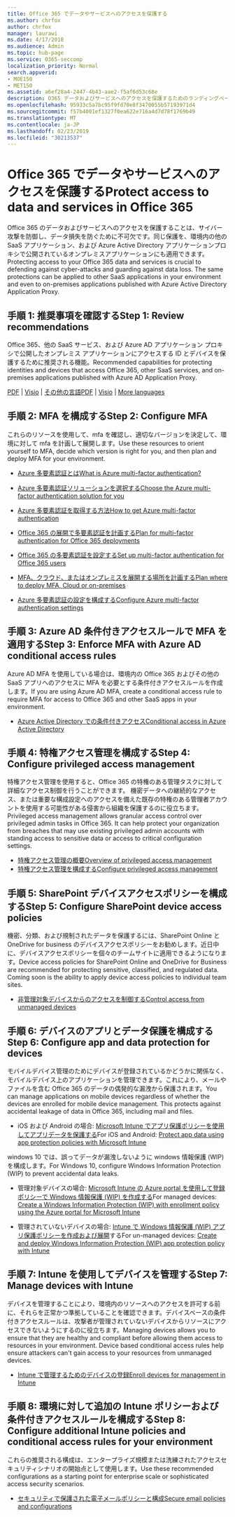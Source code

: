 ```yaml
---
title: Office 365 でデータやサービスへのアクセスを保護する
ms.author: chrfox
author: chrfox
manager: laurawi
ms.date: 4/17/2018
ms.audience: Admin
ms.topic: hub-page
ms.service: O365-seccomp
localization_priority: Normal
search.appverid:
- MOE150
- MET150
ms.assetid: a6ef28a4-2447-4b43-aae2-f5af6d53c68e
description: O365 データおよびサービスへのアクセスを保護するためのランディングページ
ms.openlocfilehash: 95933c5a7bc95f9fd70e8f3470055b57193971d4
ms.sourcegitcommit: f57b4001ef1327f0ea622e716a4d7d78f1769b49
ms.translationtype: MT
ms.contentlocale: ja-JP
ms.lasthandoff: 02/23/2019
ms.locfileid: "30213537"
---
```

# <a name="protect-access-to-data-and-services-in-office-365"></a><span data-ttu-id="0ca7a-103">Office 365 でデータやサービスへのアクセスを保護する</span><span class="sxs-lookup"><span data-stu-id="0ca7a-103">Protect access to data and services in Office 365</span></span>

<span data-ttu-id="0ca7a-p101">Office 365 のデータおよびサービスへのアクセスを保護することは、サイバー攻撃を防御し、データ損失を防ぐために不可欠です。同じ保護を、環境内の他の SaaS アプリケーション、および Azure Active Directory アプリケーションプロキシで公開されているオンプレミスアプリケーションにも適用できます。</span><span class="sxs-lookup"><span data-stu-id="0ca7a-p101">Protecting access to your Office 365 data and services is crucial to defending against cyber-attacks and guarding against data loss. The same protections can be applied to other SaaS applications in your environment and even to on-premises applications published with Azure Active Directory Application Proxy.</span></span>
  
## <a name="step-1-review-recommendations"></a><span data-ttu-id="0ca7a-106">手順 1: 推奨事項を確認する</span><span class="sxs-lookup"><span data-stu-id="0ca7a-106">Step 1: Review recommendations</span></span>

<span data-ttu-id="0ca7a-107">Office 365、他の SaaS サービス、および Azure AD アプリケーション プロキシで公開したオンプレミス アプリケーションにアクセスする ID とデバイスを保護するために推奨される機能。</span><span class="sxs-lookup"><span data-stu-id="0ca7a-107">Recommended capabilities for protecting identities and devices that access Office 365, other SaaS services, and on-premises applications published with Azure AD Application Proxy.</span></span>
  
<span data-ttu-id="0ca7a-108">[PDF](https://go.microsoft.com/fwlink/p/?linkid=841656) | [Visio](https://go.microsoft.com/fwlink/p/?linkid=841657) | [その他の言語](https://www.microsoft.com/download/details.aspx?id=55032)</span><span class="sxs-lookup"><span data-stu-id="0ca7a-108">[PDF](https://go.microsoft.com/fwlink/p/?linkid=841656) | [Visio](https://go.microsoft.com/fwlink/p/?linkid=841657) | [More languages](https://www.microsoft.com/download/details.aspx?id=55032)</span></span>
  
## <a name="step-2-configure-mfa"></a><span data-ttu-id="0ca7a-109">手順 2: MFA を構成する</span><span class="sxs-lookup"><span data-stu-id="0ca7a-109">Step 2: Configure MFA</span></span>

<span data-ttu-id="0ca7a-110">これらのリソースを使用して、mfa を確認し、適切なバージョンを決定して、環境に対して mfa を計画して展開します。</span><span class="sxs-lookup"><span data-stu-id="0ca7a-110">Use these resources to orient yourself to MFA, decide which version is right for you, and then plan and deploy MFA for your environment.</span></span>
  
- [<span data-ttu-id="0ca7a-111">Azure 多要素認証とは</span><span class="sxs-lookup"><span data-stu-id="0ca7a-111">What is Azure multi-factor authentication?</span></span>](https://docs.microsoft.com/azure/multi-factor-authentication/multi-factor-authentication)
    
- [<span data-ttu-id="0ca7a-112">Azure 多要素認証ソリューションを選択する</span><span class="sxs-lookup"><span data-stu-id="0ca7a-112">Choose the Azure multi-factor authentication solution for you</span></span>](https://docs.microsoft.com/azure/multi-factor-authentication/multi-factor-authentication-get-started)
    
- [<span data-ttu-id="0ca7a-113">Azure 多要素認証を取得する方法</span><span class="sxs-lookup"><span data-stu-id="0ca7a-113">How to get Azure multi-factor authentication</span></span>](https://docs.microsoft.com/azure/multi-factor-authentication/multi-factor-authentication-versions-plans)
    
- [<span data-ttu-id="0ca7a-114">Office 365 の展開で多要素認証を計画する</span><span class="sxs-lookup"><span data-stu-id="0ca7a-114">Plan for multi-factor authentication for Office 365 deployments</span></span>](https://support.office.com/article/043807b2-21db-4d5c-b430-c8a6dee0e6ba)
    
- [<span data-ttu-id="0ca7a-115">Office 365 の多要素認証を設定する</span><span class="sxs-lookup"><span data-stu-id="0ca7a-115">Set up multi-factor authentication for Office 365 users</span></span>](https://support.office.com/article/8f0454b2-f51a-4d9c-bcde-2c48e41621c6)
    
- [<span data-ttu-id="0ca7a-116">MFA、クラウド、またはオンプレミスを展開する場所を計画する</span><span class="sxs-lookup"><span data-stu-id="0ca7a-116">Plan where to deploy MFA, Cloud or on-premises</span></span>](https://docs.microsoft.com/azure/multi-factor-authentication/multi-factor-authentication-get-started)
    
- [<span data-ttu-id="0ca7a-117">Azure 多要素認証の設定を構成する</span><span class="sxs-lookup"><span data-stu-id="0ca7a-117">Configure Azure multi-factor authentication settings</span></span>](https://docs.microsoft.com/azure/multi-factor-authentication/multi-factor-authentication-whats-next)
    
## <a name="step-3-enforce-mfa-with-azure-ad-conditional-access-rules"></a><span data-ttu-id="0ca7a-118">手順 3: Azure AD 条件付きアクセスルールで MFA を適用する</span><span class="sxs-lookup"><span data-stu-id="0ca7a-118">Step 3: Enforce MFA with Azure AD conditional access rules</span></span>

<span data-ttu-id="0ca7a-119">Azure AD MFA を使用している場合は、環境内の Office 365 およびその他の SaaS アプリへのアクセスに MFA を必要とする条件付きアクセスルールを作成します。</span><span class="sxs-lookup"><span data-stu-id="0ca7a-119">If you are using Azure AD MFA, create a conditional access rule to require MFA for access to Office 365 and other SaaS apps in your environment.</span></span>
  
- [<span data-ttu-id="0ca7a-120">Azure Active Directory での条件付きアクセス</span><span class="sxs-lookup"><span data-stu-id="0ca7a-120">Conditional access in Azure Active Directory</span></span>](https://docs.microsoft.com/azure/active-directory/active-directory-conditional-access-azure-portal)
    
## <a name="step-4-configure-privileged-access-management"></a><span data-ttu-id="0ca7a-121">手順 4: 特権アクセス管理を構成する</span><span class="sxs-lookup"><span data-stu-id="0ca7a-121">Step 4: Configure privileged access management</span></span>

<span data-ttu-id="0ca7a-p102">特権アクセス管理を使用すると、Office 365 の特権のある管理タスクに対して詳細なアクセス制御を行うことができます。 機密データへの継続的なアクセス、または重要な構成設定へのアクセスを備えた既存の特権のある管理者アカウントを使用する可能性がある侵害から組織を保護するのに役立ちます。</span><span class="sxs-lookup"><span data-stu-id="0ca7a-p102">Privileged access management allows granular access control over privileged admin tasks in Office 365.  It can help protect your organization from breaches that may use existing privileged admin accounts with standing access to sensitive data or access to critical configuration settings.</span></span>

- [<span data-ttu-id="0ca7a-124">特権アクセス管理の概要</span><span class="sxs-lookup"><span data-stu-id="0ca7a-124">Overview of privileged access management</span></span>](privileged-access-management-overview.md)
- [<span data-ttu-id="0ca7a-125">特権アクセス管理を構成する</span><span class="sxs-lookup"><span data-stu-id="0ca7a-125">Configure privileged access management</span></span>](privileged-access-management-configuration.md)

## <a name="step-5-configure-sharepoint-device-access-policies"></a><span data-ttu-id="0ca7a-126">手順 5: SharePoint デバイスアクセスポリシーを構成する</span><span class="sxs-lookup"><span data-stu-id="0ca7a-126">Step 5: Configure SharePoint device access policies</span></span>

<span data-ttu-id="0ca7a-p103">機密、分類、および規制されたデータを保護するには、SharePoint Online と OneDrive for business のデバイスアクセスポリシーをお勧めします。近日中に、デバイスアクセスポリシーを個々のチームサイトに適用できるようになります。</span><span class="sxs-lookup"><span data-stu-id="0ca7a-p103">Device access policies for SharePoint Online and OneDrive for Business are recommended for protecting sensitive, classified, and regulated data. Coming soon is the ability to apply device access policies to individual team sites.</span></span>
  
- [<span data-ttu-id="0ca7a-129">非管理対象デバイスからのアクセスを制御する</span><span class="sxs-lookup"><span data-stu-id="0ca7a-129">Control access from unmanaged devices</span></span>](https://support.office.com/article/Control-access-from-unmanaged-devices-5ae550c4-bd20-4257-847b-5c20fb053622?ui=en-US&amp;rs=en-US&amp;ad=US)
    
## <a name="step-6-configure-app-and-data-protection-for-devices"></a><span data-ttu-id="0ca7a-130">手順 6: デバイスのアプリとデータ保護を構成する</span><span class="sxs-lookup"><span data-stu-id="0ca7a-130">Step 6: Configure app and data protection for devices</span></span>

<span data-ttu-id="0ca7a-p104">モバイルデバイス管理のためにデバイスが登録されているかどうかに関係なく、モバイルデバイス上のアプリケーションを管理できます。これにより、メールやファイルを含む Office 365 のデータの偶発的な漏洩から保護されます。</span><span class="sxs-lookup"><span data-stu-id="0ca7a-p104">You can manage applications on mobile devices regardless of whether the devices are enrolled for mobile device management. This protects against accidental leakage of data in Office 365, including mail and files.</span></span>
  
- <span data-ttu-id="0ca7a-133">iOS および Android の場合: [Microsoft Intune でアプリ保護ポリシーを使用してアプリデータを保護する](https://docs.microsoft.com/intune-classic/deploy-use/protect-app-data-using-mobile-app-management-policies-with-microsoft-intune)</span><span class="sxs-lookup"><span data-stu-id="0ca7a-133">For iOS and Android: [Protect app data using app protection policies with Microsoft Intune](https://docs.microsoft.com/intune-classic/deploy-use/protect-app-data-using-mobile-app-management-policies-with-microsoft-intune)</span></span>
    
<span data-ttu-id="0ca7a-134">windows 10 では、誤ってデータが漏洩しないように windows 情報保護 (WIP) を構成します。</span><span class="sxs-lookup"><span data-stu-id="0ca7a-134">For Windows 10, configure Windows Information Protection (WIP) to prevent accidental data leaks.</span></span>
  
- <span data-ttu-id="0ca7a-135">管理対象デバイスの場合: [Microsoft Intune の Azure portal を使用して登録ポリシーで Windows 情報保護 (WIP) を作成する](https://docs.microsoft.com/windows/threat-protection/windows-information-protection/create-wip-policy-using-intune-azure)</span><span class="sxs-lookup"><span data-stu-id="0ca7a-135">For managed devices: [Create a Windows Information Protection (WIP) with enrollment policy using the Azure portal for Microsoft Intune](https://docs.microsoft.com/windows/threat-protection/windows-information-protection/create-wip-policy-using-intune-azure)</span></span>
    
- <span data-ttu-id="0ca7a-136">管理されていないデバイスの場合: [Intune で Windows 情報保護 (WIP) アプリ保護ポリシーを作成および展開](https://docs.microsoft.com/intune/windows-information-protection-policy-create)する</span><span class="sxs-lookup"><span data-stu-id="0ca7a-136">For un-managed devices: [Create and deploy Windows Information Protection (WIP) app protection policy with Intune](https://docs.microsoft.com/intune/windows-information-protection-policy-create)</span></span>
    
## <a name="step-7-manage-devices-with-intune"></a><span data-ttu-id="0ca7a-137">手順 7: Intune を使用してデバイスを管理する</span><span class="sxs-lookup"><span data-stu-id="0ca7a-137">Step 7: Manage devices with Intune</span></span>

<span data-ttu-id="0ca7a-p105">デバイスを管理することにより、環境内のリソースへのアクセスを許可する前に、それらを正常かつ準拠していることを確認できます。デバイスベースの条件付きアクセスルールは、攻撃者が管理されていないデバイスからリソースにアクセスできないようにするのに役立ちます。</span><span class="sxs-lookup"><span data-stu-id="0ca7a-p105">Managing devices allows you to ensure that they are healthy and compliant before allowing them access to resources in your environment. Device based conditional access rules help ensure attackers can't gain access to your resources from unmanaged devices.</span></span>
  
- [<span data-ttu-id="0ca7a-140">Intune で管理するためのデバイスの登録</span><span class="sxs-lookup"><span data-stu-id="0ca7a-140">Enroll devices for management in Intune</span></span>](https://docs.microsoft.com/intune-classic/deploy-use/enroll-devices-in-microsoft-intune)
    
## <a name="step-8-configure-additional-intune-policies-and-conditional-access-rules-for-your-environment"></a><span data-ttu-id="0ca7a-141">手順 8: 環境に対して追加の Intune ポリシーおよび条件付きアクセスルールを構成する</span><span class="sxs-lookup"><span data-stu-id="0ca7a-141">Step 8: Configure additional Intune policies and conditional access rules for your environment</span></span>

<span data-ttu-id="0ca7a-142">これらの推奨される構成は、エンタープライズ規模または洗練されたアクセスセキュリティシナリオの開始点として使用します。</span><span class="sxs-lookup"><span data-stu-id="0ca7a-142">Use these recommended configurations as a starting point for enterprise scale or sophisticated access security scenarios.</span></span>
  
- [<span data-ttu-id="0ca7a-143">セキュリティで保護された電子メールポリシーと構成</span><span class="sxs-lookup"><span data-stu-id="0ca7a-143">Secure email policies and configurations</span></span>](https://docs.microsoft.com/azure/active-directory/secure-email-introduction)
    

